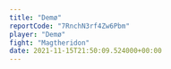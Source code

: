 ```yaml
---
title: "Demø"
reportCode: "7RnchN3rf4Zw6Pbm"
player: "Demø"
fight: "Magtheridon"
date: 2021-11-15T21:50:09.524000+00:00
---
```

